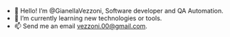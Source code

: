 - 👋 Hello! I’m @GianellaVezzoni, Software developer and QA Automation.
- 🌱 I’m currently learning new technologies or tools.
- 📫 Send me an email vezzoni.00@gmail.com.

